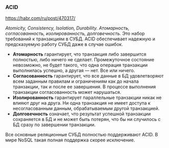 ### ACID

https://habr.com/ru/post/470317/

*Atomicity, Consistency, Isolation, Durability. Атомарность, согласованность, изолированность, долговечность.* Это набор требований к транзакциям в СУБД. ACID обеспечивает надежную и предсказуемую работу СУБД даже в случае ошибок.

* **Атомарность** гарантирует, что транзакция либо завершится полностью, либо ничего не сделает. Промежуточное состояние невозможно, не будет такого, что одна операция транзакции выполнилась успешно, а другая — нет. Все или ничего.
* **Согласованность** гарантирует, что все данные в БД удовлетворяют всем заданным правилам и ограничениям как до начала транзакции, так и после ее завершения. В процессе выполнения транзакции согласованность может нарушаться.
* **Изолированность** гарантирует параллельные транзакции никак не влияют друг на друга. Ни одна транзакция не имеет доступа к несогласованным данным, обрабатываемым другой транзакцией.
* **Долговечность** означает, что результат успешной транзакции сохраняется в БД и не может быть потерян, что бы ни случилось с БД сразу по завершении транзакции.

Все основные реляционные СУБД полностью поддерживают ACID. В мире NoSQL такая полная поддержка скорее исключение.